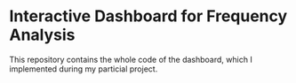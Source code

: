# Interactive Dashboard for Frequency Analysis

This repository contains the whole code of the dashboard, which I implemented during my particial project.
